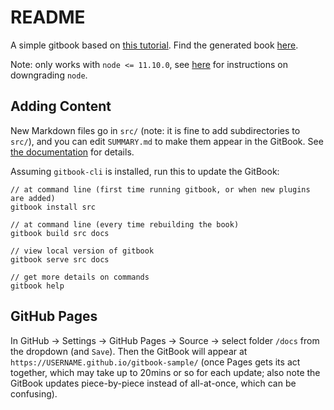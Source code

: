 # README

A simple gitbook based on [this tutorial](https://hackernoon.com/how-to-publish-a-book-with-gitbook-cli-and-github-pages-in-7-minutes-i61w3wjn). Find the generated book [here](https://ukoehb.github.io/gitbook-sample/).

Note: only works with `node <= 11.10.0`, see [here](https://stackoverflow.com/questions/47008159/how-to-downgrade-node-version) for instructions on downgrading `node`.


## Adding Content

New Markdown files go in `src/` (note: it is fine to add subdirectories to `src/`), and you can edit `SUMMARY.md` to make them appear in the GitBook. See [the documentation](https://gitbookio.gitbooks.io/documentation/content/index.html) for details.

Assuming `gitbook-cli` is installed, run this to update the GitBook:

```
// at command line (first time running gitbook, or when new plugins are added)
gitbook install src

// at command line (every time rebuilding the book)
gitbook build src docs

// view local version of gitbook
gitbook serve src docs

// get more details on commands
gitbook help
```


## GitHub Pages

In GitHub -> Settings -> GitHub Pages -> Source -> select folder `/docs` from the dropdown (and `Save`). Then the GitBook will appear at `https://USERNAME.github.io/gitbook-sample/` (once Pages gets its act together, which may take up to 20mins or so for each update; also note the GitBook updates piece-by-piece instead of all-at-once, which can be confusing).
